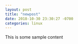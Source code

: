 ```yaml
---
layout: post
title: "newpost"
date: 2018-10-30 23:30:27 -0700
categories: linux
---
```


This is some sample content

